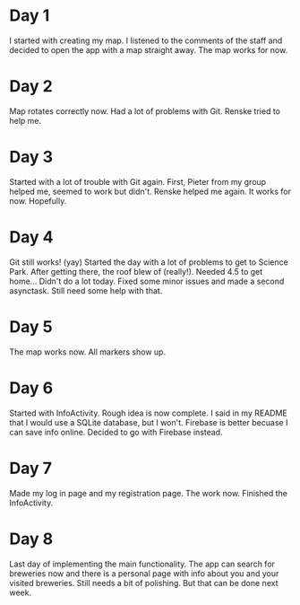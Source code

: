 # Day 1

I started with creating my map. I listened to the comments of the staff and decided to open the app with a map straight away. The map works for now. 

# Day 2
Map rotates correctly now.
Had a lot of problems with Git. Renske tried to help me. 

# Day 3
Started with a lot of trouble with Git again. First, Pieter from my group helped me, seemed to work but didn't. Renske helped me again. It works for now. Hopefully.

# Day 4
Git still works! (yay)
Started the day with a lot of problems to get to Science Park. After getting there, the roof blew of (really!).
Needed 4.5 to get home... Didn't do a lot today. Fixed some minor issues and made a second asynctask. 
Still need some help with that.
 
# Day 5
The map works now. All markers show up. 

# Day 6
Started with InfoActivity. Rough idea is now complete. I said in my README that I would use a SQLite database, but I won't. Firebase is better becuase I can save info online.
Decided to go with Firebase instead.

# Day 7
Made my log in page and my registration page. The work now. Finished the InfoActivity.

# Day 8
Last day of implementing the main functionality. The app can search for breweries now and there is a personal page with info about you and your visited breweries.
Still needs a bit of polishing. But that can be done next week.